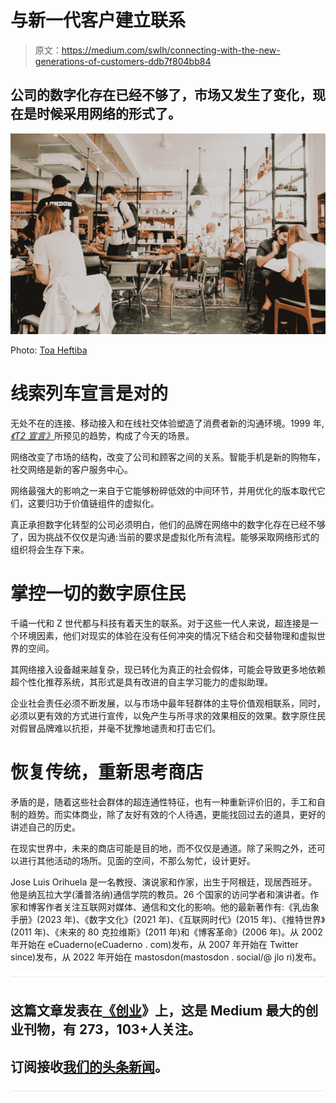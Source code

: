 # 与新一代客户建立联系

> 原文：<https://medium.com/swlh/connecting-with-the-new-generations-of-customers-ddb7f804bb84>

## 公司的数字化存在已经不够了，市场又发生了变化，现在是时候采用网络的形式了。

![](img/b2c01a27b149f20deede1b71ba467908.png)

Photo: [Toa Heftiba](https://unsplash.com/photos/6bKpHAun4d8)

# 线索列车宣言是对的

无处不在的连接、移动接入和在线社交体验塑造了消费者新的沟通环境。1999 年,[*《T2 宣言》*](http://www.cluetrain.com)所预见的趋势，构成了今天的场景。

网络改变了市场的结构，改变了公司和顾客之间的关系。智能手机是新的购物车，社交网络是新的客户服务中心。

网络最强大的影响之一来自于它能够粉碎低效的中间环节，并用优化的版本取代它们，这要归功于价值链组件的虚拟化。

真正承担数字化转型的公司必须明白，他们的品牌在网络中的数字化存在已经不够了，因为挑战不仅仅是沟通:当前的要求是虚拟化所有流程。能够采取网络形式的组织将会生存下来。

# 掌控一切的数字原住民

千禧一代和 Z 世代都与科技有着天生的联系。对于这些一代人来说，超连接是一个环境因素，他们对现实的体验在没有任何冲突的情况下结合和交替物理和虚拟世界的空间。

其网络接入设备越来越复杂，现已转化为真正的社会假体，可能会导致更多地依赖超个性化推荐系统，其形式是具有改进的自主学习能力的虚拟助理。

企业社会责任必须不断发展，以与市场中最年轻群体的主导价值观相联系，同时，必须以更有效的方式进行宣传，以免产生与所寻求的效果相反的效果。数字原住民对假冒品牌难以抗拒，并毫不犹豫地谴责和打击它们。

# 恢复传统，重新思考商店

矛盾的是，随着这些社会群体的超连通性特征，也有一种重新评价旧的，手工和自制的趋势。而实体商业，除了友好有效的个人待遇，更能找回过去的道具，更好的讲述自己的历史。

在现实世界中，未来的商店可能是目的地，而不仅仅是通道。除了采购之外，还可以进行其他活动的场所。见面的空间，不那么匆忙，设计更好。

Jose Luis Orihuela 是一名教授、演说家和作家，出生于阿根廷，现居西班牙。他是纳瓦拉大学(潘普洛纳)通信学院的教员。26 个国家的访问学者和演讲者。作家和博客作者关注互联网对媒体、通信和文化的影响。他的最新著作有:《乳齿象手册》(2023 年)、《数字文化》(2021 年)、《互联网时代》(2015 年)、《推特世界》(2011 年)、《未来的 80 克拉维斯》(2011 年)和《博客革命》(2006 年)。从 2002 年开始在 eCuaderno(eCuaderno . com)发布，从 2007 年开始在 Twitter since)发布，从 2022 年开始在 mastosdon(mastosdon . social/@ jlo ri)发布。

![](img/731acf26f5d44fdc58d99a6388fe935d.png)

## 这篇文章发表在[《创业](https://medium.com/swlh)》上，这是 Medium 最大的创业刊物，有 273，103+人关注。

## 订阅接收[我们的头条新闻](http://growthsupply.com/the-startup-newsletter/)。

![](img/731acf26f5d44fdc58d99a6388fe935d.png)